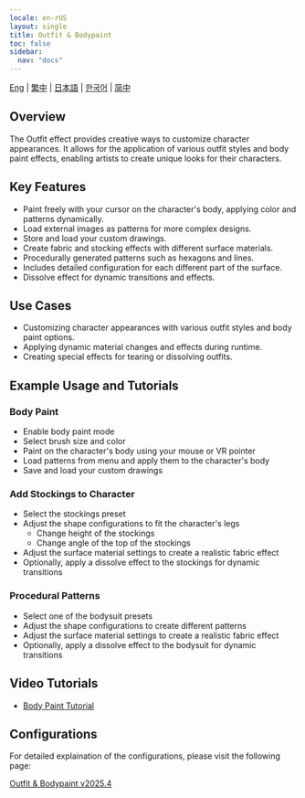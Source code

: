 ```yaml
---
locale: en-rUS
layout: single
title: Outfit & Bodypaint
toc: false
sidebar:
  nav: "docs"
---
```

[Eng](/dancexr/features/outfit) | [繁中](/tw/dancexr/features/outfit) | [日本語](/jp/dancexr/features/outfit) | [한국어](/kr/dancexr/features/outfit) | [简中](/zh/dancexr/features/outfit)


## Overview
The Outfit effect provides creative ways to customize character appearances. It allows for the application of various outfit styles and body paint effects, enabling artists to create unique looks for their characters.

## Key Features
- Paint freely with your cursor on the character's body, applying color and patterns dynamically.
- Load external images as patterns for more complex designs.
- Store and load your custom drawings.
- Create fabric and stocking effects with different surface materials.
- Procedurally generated patterns such as hexagons and lines.
- Includes detailed configuration for each different part of the surface.
- Dissolve effect for dynamic transitions and effects.

## Use Cases
- Customizing character appearances with various outfit styles and body paint options.
- Applying dynamic material changes and effects during runtime.
- Creating special effects for tearing or dissolving outfits.

## Example Usage and Tutorials

### Body Paint
- Enable body paint mode
- Select brush size and color
- Paint on the character's body using your mouse or VR pointer
- Load patterns from menu and apply them to the character's body
- Save and load your custom drawings

### Add Stockings to Character
- Select the stockings preset
- Adjust the shape configurations to fit the character's legs
    - Change height of the stockings
    - Change angle of the top of the stockings
- Adjust the surface material settings to create a realistic fabric effect
- Optionally, apply a dissolve effect to the stockings for dynamic transitions

### Procedural Patterns
- Select one of the bodysuit presets
- Adjust the shape configurations to create different patterns
- Adjust the surface material settings to create a realistic fabric effect
- Optionally, apply a dissolve effect to the bodysuit for dynamic transitions

## Video Tutorials
- [Body Paint Tutorial](https://www.youtube.com/watch?v=chHk9--cUYE)


## Configurations

For detailed explaination of the configurations, please visit the following page:

[Outfit & Bodypaint v2025.4](/dancexr/menu/2025.4/actor/outfit)

